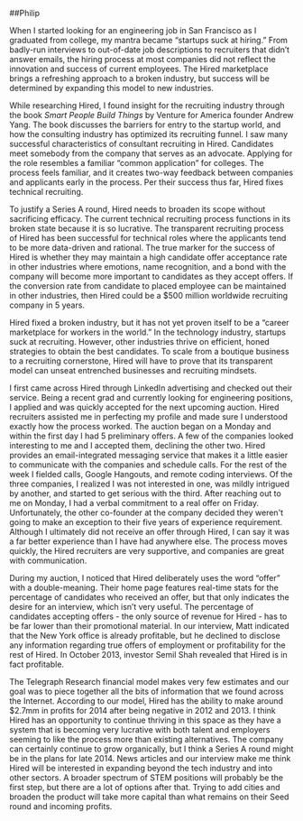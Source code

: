 ##Philip

When I started looking for an engineering job in San Francisco as I graduated from college, my mantra became “startups suck at hiring.” From badly-run interviews to out-of-date job descriptions to recruiters that didn’t answer emails, the hiring process at most companies did not reflect the innovation and success of current employees. The Hired marketplace brings a refreshing approach to a broken industry, but success will be determined by expanding this model to new industries.

While researching Hired, I found insight for the recruiting industry through the book *Smart People Build Things* by Venture for America founder Andrew Yang. The book discusses the barriers for entry to the startup world, and how the consulting industry has optimized its recruiting funnel. I saw many successful characteristics of consultant recruiting in Hired. Candidates meet somebody from the company that serves as an advocate. Applying for the role resembles a familiar “common application” for colleges. The process feels familiar, and it creates two-way feedback between companies and applicants early in the process. Per their success thus far, Hired fixes technical recruiting. 

To justify a Series A round, Hired needs to broaden its scope without sacrificing efficacy. The current technical recruiting process functions in its broken state because it is so lucrative. The transparent recruiting process of Hired has been successful for technical roles where the applicants tend to be more data-driven and rational. The true marker for the success of Hired is whether they may maintain a high candidate offer acceptance rate in other industries where emotions, name recognition, and a bond with the company will become more important to candidates as they accept offers. If the conversion rate from candidate to placed employee can be maintained in other industries, then Hired could be a $500 million worldwide recruiting company in 5 years.

Hired fixed a broken industry, but it has not yet proven itself to be a “career marketplace for workers in the world.” In the technology industry, startups suck at recruiting. However, other industries thrive on efficient, honed strategies to obtain the best candidates. To scale from a boutique business to a recruiting  cornerstone, Hired will have to prove that its transparent model can unseat entrenched businesses and recruiting mindsets. 


I first came across Hired through LinkedIn advertising and checked out their service. Being a recent grad and currently looking for engineering positions, I applied and was quickly accepted for the next upcoming auction. Hired recruiters assisted me in perfecting my profile and made sure I understood exactly how the process worked. The auction began on a Monday and within the first day I had 5 preliminary offers. A few of the companies looked interesting to me and I accepted them, declining the other two. Hired provides an email-integrated messaging service that makes it a little easier to communicate with the companies and schedule calls. For the rest of the week I fielded calls, Google Hangouts, and remote coding interviews. Of the three companies, I realized I was not interested in one, was mildly intrigued by another, and started to get serious with the third. After reaching out to me on Monday, I had a verbal commitment to a real offer on Friday. Unfortunately, the other co-founder at the company decided they weren't going to make an exception to their five years of experience requirement. Although I ultimately did not receive an offer through Hired, I can say it was a far better experience than I have had anywhere else. The process moves quickly, the Hired recruiters are very supportive, and companies are great with communication.

During my auction, I noticed that Hired deliberately uses the word “offer” with a double-meaning. Their home page features real-time stats for the percentage of candidates who received an offer, but that only indicates the desire for an interview, which isn’t very useful. The percentage of candidates accepting offers - the only source of revenue for Hired - has to be far lower than their promotional material. In our interview, Matt indicated that the New York office is already profitable, but he declined to disclose any information regarding true offers of employment or profitability for the rest of Hired. In October 2013, investor Semil Shah revealed that Hired is in fact profitable.

The Telegraph Research financial model makes very few estimates and our goal was to piece together all the bits of information that we found across the Internet. According to our model, Hired has the ability to make around $2.7mm in profits for 2014 after being negative in 2012 and 2013. I think Hired has an opportunity to continue thriving in this space as they have a system that is becoming very lucrative with both talent and employers seeming to like the process more than existing alternatives. The company can certainly continue to grow organically, but I think a Series A round might be in the plans for late 2014. News articles and our interview make me think Hired will be interested in expanding beyond the tech industry and into other sectors. A broader spectrum of STEM positions will probably be the first step, but there are a lot of options after that. Trying to add cities and broaden the product will take more capital than what remains on their Seed round and incoming profits.
